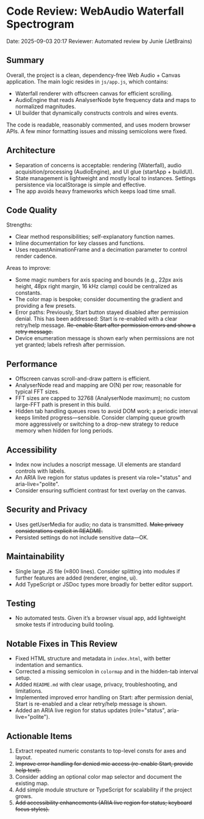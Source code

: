 # Code Review: WebAudio Waterfall Spectrogram

Date: 2025-09-03 20:17
Reviewer: Automated review by Junie (JetBrains)

## Summary
Overall, the project is a clean, dependency-free Web Audio + Canvas application. The main logic resides in `js/app.js`, which contains:
- Waterfall renderer with offscreen canvas for efficient scrolling.
- AudioEngine that reads AnalyserNode byte frequency data and maps to normalized magnitudes.
- UI builder that dynamically constructs controls and wires events.

The code is readable, reasonably commented, and uses modern browser APIs. A few minor formatting issues and missing semicolons were fixed.

## Architecture
- Separation of concerns is acceptable: rendering (Waterfall), audio acquisition/processing (AudioEngine), and UI glue (startApp + buildUI).
- State management is lightweight and mostly local to instances. Settings persistence via localStorage is simple and effective.
- The app avoids heavy frameworks which keeps load time small.

## Code Quality
Strengths:
- Clear method responsibilities; self-explanatory function names.
- Inline documentation for key classes and functions.
- Uses requestAnimationFrame and a decimation parameter to control render cadence.

Areas to improve:
- Some magic numbers for axis spacing and bounds (e.g., 22px axis height, 48px right margin, 16 kHz clamp) could be centralized as constants.
- The color map is bespoke; consider documenting the gradient and providing a few presets.
- Error paths: Previously, Start button stayed disabled after permission denial. This has been addressed: Start is re-enabled with a clear retry/help message. ~~Re-enable Start after permission errors and show a retry message.~~
- Device enumeration message is shown early when permissions are not yet granted; labels refresh after permission.

## Performance
- Offscreen canvas scroll-and-draw pattern is efficient.
- AnalyserNode read and mapping are O(N) per row; reasonable for typical FFT sizes.
- FFT sizes are capped to 32768 (AnalyserNode maximum); no custom large-FFT path is present in this build.
- Hidden tab handling queues rows to avoid DOM work; a periodic interval keeps limited progress—sensible. Consider clamping queue growth more aggressively or switching to a drop-new strategy to reduce memory when hidden for long periods.

## Accessibility
- Index now includes a noscript message. UI elements are standard controls with labels.
- An ARIA live region for status updates is present via role="status" and aria-live="polite".
- Consider ensuring sufficient contrast for text overlay on the canvas.

## Security and Privacy
- Uses getUserMedia for audio; no data is transmitted. ~~Make privacy considerations explicit in README.~~
- Persisted settings do not include sensitive data—OK.

## Maintainability
- Single large JS file (≈800 lines). Consider splitting into modules if further features are added (renderer, engine, ui).
- Add TypeScript or JSDoc types more broadly for better editor support.

## Testing
- No automated tests. Given it’s a browser visual app, add lightweight smoke tests if introducing build tooling.

## Notable Fixes in This Review
- Fixed HTML structure and metadata in `index.html`, with better indentation and semantics.
- Corrected a missing semicolon in `colormap` and in the hidden-tab interval setup.
- Added `README.md` with clear usage, privacy, troubleshooting, and limitations.
- Implemented improved error handling on Start: after permission denial, Start is re-enabled and a clear retry/help message is shown.
- Added an ARIA live region for status updates (role="status", aria-live="polite").

## Actionable Items
1. Extract repeated numeric constants to top-level consts for axes and layout.
2. ~~Improve error handling for denied mic access (re-enable Start, provide help text).~~
3. Consider adding an optional color map selector and document the existing map.
4. Add simple module structure or TypeScript for scalability if the project grows.
5. ~~Add accessibility enhancements (ARIA live region for status; keyboard focus styles).~~
